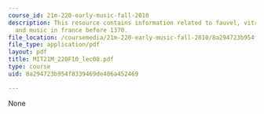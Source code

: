 ```yaml
---
course_id: 21m-220-early-music-fall-2010
description: This resource contains information related to fauvel, vitry, machaut
  and music in france before 1370.
file_location: /coursemedia/21m-220-early-music-fall-2010/8a294723b954f8339469de406a452469_MIT21M_220F10_lec08.pdf
file_type: application/pdf
layout: pdf
title: MIT21M_220F10_lec08.pdf
type: course
uid: 8a294723b954f8339469de406a452469

---
```

None